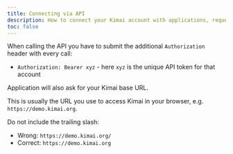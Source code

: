 ```yaml
---
title: Connecting via API
description: How to connect your Kimai account with applications, requesting your API token and how to use it.
toc: false
---
```

 
When calling the API you have to submit the additional `Authorization` header with every call:

- `Authorization: Bearer xyz` - here `xyz` is the unique API token for that account

Application will also ask for your Kimai base URL.

This is usually the URL you use to access Kimai in your browser, e.g. `https://demo.kimai.org`.

Do not include the trailing slash:

- Wrong: `https://demo.kimai.org/`
- Correct: `https://demo.kimai.org`
